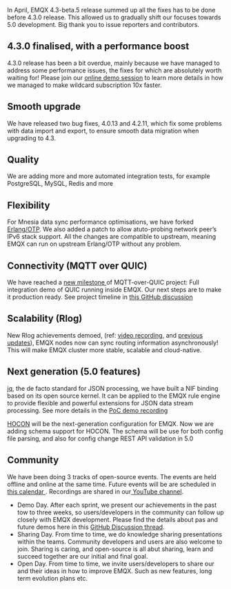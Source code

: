 In April, EMQX 4.3-beta.5 release summed up all the fixes has to be done before 4.3.0 release. This allowed us to gradually shift our focuses towards 5.0 development. Big thank you to issue reporters and contributors.

## 4.3.0 finalised, with a performance boost

4.3.0 release has been a bit overdue, mainly because we have managed to address some performance issues, the fixes for which are absolutely worth waiting for! Please join our [online demo session](https://github.com/emqx/emqx/discussions/4463) to learn more details in how we managed to make wildcard subscription 10x faster.

## Smooth upgrade

We have released two bug fixes, 4.0.13 and 4.2.11, which fix some problems with data import and export, to ensure smooth data migration when upgrading to 4.3.

## Quality

We are adding more and more automated integration tests, for example PostgreSQL, MySQL, Redis and more

## Flexibility

For Mnesia data sync performance optimisations, we have forked [Erlang/OTP](https://github.com/emqx/otp). We also added a patch to allow atuto-probing network peer’s IPv6 stack support. All the changes are compatible to upstream, meaning EMQX can run on upstream Erlang/OTP without any problem.

## Connectivity (MQTT over QUIC)

We have reached a [new milestone ](https://www.youtube.com/watch?v=j85mDP97MWA)of MQTT-over-QUIC project: Full integration demo of QUIC running inside EMQX. Our next steps are to make it production ready. See project timeline in [this GitHub discussion](https://github.com/emqx/emqx/discussions/4379)

## Scalability (Rlog)

New Rlog achievements demoed, (ref: [video recording](https://www.youtube.com/watch?v=p2P_mC97ciU), and [previous updates](https://github.com/emqx/emqx/discussions/4463)), EMQX nodes now can sync routing information asynchronously! This will make EMQX cluster more stable, scalable and cloud-native.

## Next generation (5.0 features)

[jq](https://stedolan.github.io/jq/), the de facto standard for JSON processing, we have built a NIF binding based on its open source kernel. It can be applied to the EMQX rule engine to provide flexible and powerful extensions for JSON data stream processing. See more details in the [PoC demo recording](https://www.youtube.com/watch?v=V1ceaQNcsEU)

[HOCON](https://github.com/emqx/hocon) will be the next-generation configuration for EMQX. Now we are adding schema support for HOCON. The schema will be use for both config file parsing, and also for config change REST API validation in 5.0 

## Community

We have been doing 3 tracks of open-source events. The events are held offline and online at the same time. Future events will be are scheduled in [this calendar ](https://outlook.office365.com/calendar/published/be323b3a50ea4daeb04bf0c05ed94582@emqx.io/e4ef6b54cc7646ef86574323062cfdce15654452582260728863/calendar.html). Recordings are shared in our[ YouTube channel](https://www.youtube.com/channel/UC5FjR77ErAxvZENEWzQaO5Q).

- Demo Day. After each sprint, we present our achievements in the past tow to three weeks, so users/developers in the community can follow up closely with EMQX development. Please find the details about pas and future demos here in this [GitHub Discussion thread](https://github.com/emqx/emqx/discussions/4463).
- Sharing Day. From time to time, we do knowledge sharing presentations within the teams. Community developers and users are also welcome to join. Sharing is caring, and open-source is all abut sharing, learn and succeed together are our initial and final goal.
- Open Day. From time to time, we invite users/developers to share our and their ideas in how to improve EMQX. Such as new features, long term evolution plans etc.
